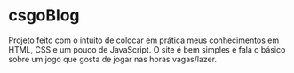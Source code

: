 # csgoBlog

Projeto feito com o intuito de colocar em prática meus conhecimentos em HTML, CSS e um pouco de JavaScript.
O site é bem simples e fala o básico sobre um jogo que gosta de jogar nas horas vagas/lazer.
